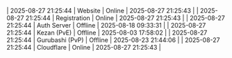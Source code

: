 | 2025-08-27 21:25:44 | Website | Online | 2025-08-27 21:25:43 |
| 2025-08-27 21:25:44 | Registration | Online | 2025-08-27 21:25:43 |
| 2025-08-27 21:25:44 | Auth Server | Offline | 2025-08-18 09:33:31 |
| 2025-08-27 21:25:44 | Kezan (PvE) | Offline | 2025-08-03 17:58:02 |
| 2025-08-27 21:25:44 | Gurubashi (PvP) | Offline | 2025-08-23 21:44:06 |
| 2025-08-27 21:25:44 | Cloudflare | Online | 2025-08-27 21:25:43 |
